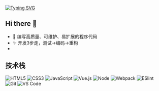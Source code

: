 [![Typing SVG](https://readme-typing-svg.demolab.com?font=Fira+Code&pause=1000&width=435&lines=Hello%EF%BC%81I'm+Deloyong)](https://git.io/typing-svg)
## Hi there 👋

- 🤔 编写高质量、可维护、易扩展的程序代码
- :sparkles: 开发3步走，测试->编码->重构
- 
## 技术栈

![HTML5](https://img.shields.io/badge/-HTML5-%23E44D27?style=for-the-badge&logo=html5&logoColor=ffffff)
![CSS3](https://img.shields.io/badge/-CSS3-%231572B6?style=for-the-badge&logo=css3)
![JavaScript](https://img.shields.io/badge/-JavaScript-%23F7DF1C?style=for-the-badge&logo=javascript&logoColor=000000&labelColor=%23F7DF1C&color=%23FFCE5A)
![Vue.js](https://img.shields.io/badge/-Vue.js-%232c3e50?style=for-the-badge&logo=Vue.js)
![Node](https://img.shields.io/badge/-NodeJS-%23F05032?style=for-the-badge&logo=Node.js&logoColor=%23ffffff)
![Webpack](https://img.shields.io/badge/-Webpack-%232C3A42?style=for-the-badge&logo=webpack)
![ESlint](https://img.shields.io/badge/-ESLint-%234B32C3?style=for-the-badge&logo=eslint)
![Git](https://img.shields.io/badge/-Git-%23F05032?style=for-the-badge&logo=git&logoColor=%23ffffff)
![VS Code](https://img.shields.io/badge/-VSCode-%23007ACC?style=for-the-badge&logo=visual-studio-code)
